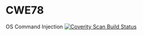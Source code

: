 # CWE78
OS Command Injection
<a href="https://scan.coverity.com/projects/adamgglynn-cwe78">
  <img alt="Coverity Scan Build Status"
       src="https://scan.coverity.com/projects/17385/badge.svg"/>
</a>
